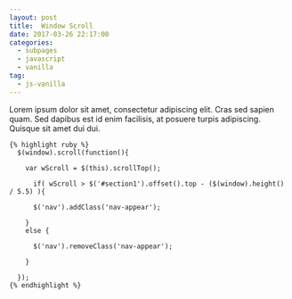 ```yaml
---
layout: post
title:  Window Scroll
date: 2017-03-26 22:17:00
categories:
  - subpages
  - javascript
  - vanilla
tag:
  - js-vanilla
---
```

Lorem ipsum dolor sit amet, consectetur adipiscing elit. Cras sed sapien quam. Sed dapibus est id enim facilisis, at posuere turpis adipiscing. Quisque sit amet dui dui.

<!-- code -->
    {% highlight ruby %}
      $(window).scroll(function(){

        var wScroll = $(this).scrollTop();

          if( wScroll > $('#section1').offset().top - ($(window).height() / 5.5) ){

          $('nav').addClass('nav-appear');

        }
        else {

          $('nav').removeClass('nav-appear');

        }

      });
    {% endhighlight %}
<!-- code -->

